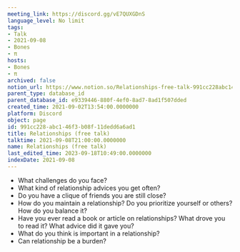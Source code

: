 ```yaml
---
meeting_link: https://discord.gg/vE7QUXGDnS
language_level: No limit
tags:
- Talk
- 2021-09-08
- Bones
- π
hosts:
- Bones
- π
archived: false
notion_url: https://www.notion.so/Relationships-free-talk-991cc228abc146f3b08f11dedd6a6ad1
parent_type: database_id
parent_database_id: e9339446-880f-4ef0-8ad7-8ad1f507dded
created_time: 2021-09-02T13:54:00.0000000
platform: Discord
object: page
id: 991cc228-abc1-46f3-b08f-11dedd6a6ad1
title: Relationships (free talk)
talktime: 2021-09-08T21:00:00.0000000
name: Relationships (free talk)
last_edited_time: 2023-09-18T10:49:00.0000000
indexDate: 2021-09-08
---
```



   - What challenges do you face?
   - What kind of relationship advices you get often?
   - Do you have a clique of friends you are still close?
   - How do you maintain a relationship? Do you prioritize yourself or others? How do you balance it?
   - Have you ever read a book or article on relationships? What drove you to read it? What advice did it gave you?
   - What do you think is important in a relationship?
   - Can relationship be a burden?










